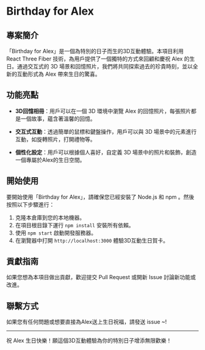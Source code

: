 # Birthday for Alex

## 專案簡介

「Birthday for Alex」是一個為特別的日子而生的3D互動體驗。本項目利用 React Three Fiber 技術，為用戶提供了一個獨特的方式來回顧和慶祝 Alex 的生日。通過交互式的 3D 場景和回憶照片，我們將共同探索過去的珍貴時刻，並以全新的互動形式為 Alex 帶來生日的驚喜。

## 功能亮點

- **3D回憶相冊**：用戶可以在一個 3D 環境中瀏覽 Alex 的回憶照片，每張照片都是一個故事，蘊含著溫馨的回憶。

- **交互式互動**：透過簡單的鼠標和鍵盤操作，用戶可以與 3D 場景中的元素進行互動，如旋轉照片，打開禮物等。

- **個性化設定**：用戶可以根據個人喜好，自定義 3D 場景中的照片和裝飾，創造一個專屬於Alex的生日空間。

## 開始使用

要開始使用「Birthday for Alex」，請確保您已經安裝了 Node.js 和 npm 。然後按照以下步驟進行：

1. 克隆本倉庫到您的本地機器。
2. 在項目根目錄下運行 `npm install` 安裝所有依賴。
3. 使用 `npm start` 啟動開發服務器。
4. 在瀏覽器中打開 `http://localhost:3000` 體驗3D互動生日賀卡。

## 貢獻指南

如果您想為本項目做出貢獻，歡迎提交 Pull Request 或開新 Issue 討論新功能或改進。

## 聯繫方式

如果您有任何問題或想要直接為Alex送上生日祝福，請發送 issue ~!

---

祝 Alex 生日快樂！願這個3D互動體驗為你的特別日子增添無限歡樂！


